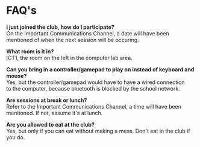 # FAQ's
**I just joined the club, how do I participate?**<br>On the Important Communications Channel, a date will have been mentioned of when the next session will be occuring.

**What room is it in?**<br>ICT1, the room on the left in the computer lab area.

**Can you bring in a controller/gamepad to play on instead of keyboard and mouse?**<br>Yes, but the controller/gamepad would have to have a wired connection<br>
to the computer, because bluetooth is blocked by the school network.

**Are sessions at break or lunch?**<br>Refer to the Important Communications Channel, a time will have been mentioned. If not, assume it's at lunch.

**Are you allowed to eat at the club?**<br>Yes, but only if you can eat without making a mess. Don't eat in the club if you do.
